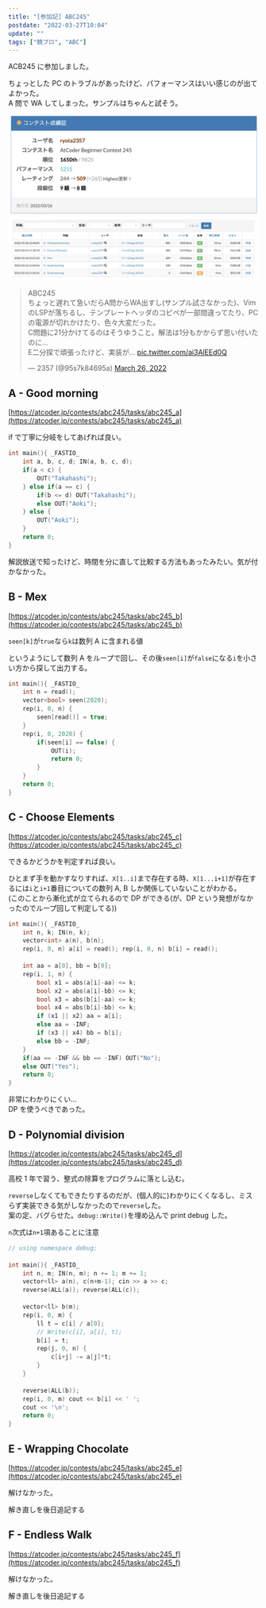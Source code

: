 ```yaml
---
title: "[参加記] ABC245"
postdate: "2022-03-27T10:04"
update: ""
tags: ["競プロ", "ABC"]
---
```


ACB245 に参加しました。

ちょっとした PC のトラブルがあったけど、パフォーマンスはいい感じのが出てよかった。  
A 問で WA してしまった。サンプルはちゃんと試そう。

![成績表](abc245.png)
![提出](abc245_sub.png)

<blockquote class="twitter-tweet"><p lang="ja" dir="ltr">ABC245<br>ちょっと遅れて急いだらA問からWA出すし(サンプル試さなかった)、VimのLSPが落ちるし、テンプレートヘッダのコピペが一部間違ってたり、PCの電源が切れかけたり、色々大変だった。<br>C問題に21分かけてるのはそうゆうこと。解法は1分もかからず思い付いたのに…<br>E二分探で頑張ったけど、実装が… <a href="https://t.co/ai3AlEEd0Q">pic.twitter.com/ai3AlEEd0Q</a></p>&mdash; 2357 (@95s7k84695a) <a href="https://twitter.com/95s7k84695a/status/1507717130804150273?ref_src=twsrc%5Etfw">March 26, 2022</a></blockquote>

## A - Good morning

[https://atcoder.jp/contests/abc245/tasks/abc245_a](https://atcoder.jp/contests/abc245/tasks/abc245_a)

if で丁寧に分岐をしてあげれば良い。

```cpp
int main(){ _FASTIO_
    int a, b, c, d; IN(a, b, c, d);
    if(a < c) {
        OUT("Takahashi");
    } else if(a == c) {
        if(b <= d) OUT("Takahashi");
        else OUT("Aoki");
    } else {
        OUT("Aoki");
    }
    return 0;
}
```

解説放送で知ったけど、時間を分に直して比較する方法もあったみたい。気が付かなかった。

## B - Mex

[https://atcoder.jp/contests/abc245/tasks/abc245_b](https://atcoder.jp/contests/abc245/tasks/abc245_b)

`seen[k]`が`true`なら`k`は数列 A に含まれる値

というようにして数列 A をループで回し、その後`seen[i]`が`false`になる`i`を小さい方から探して出力する。

```cpp
int main(){ _FASTIO_
    int n = read();
    vector<bool> seen(2020);
    rep(i, 0, n) {
        seen[read()] = true;
    }
    rep(i, 0, 2020) {
        if(seen[i] == false) {
            OUT(i);
            return 0;
        }
    }
    return 0;
}
```

## C - Choose Elements

[https://atcoder.jp/contests/abc245/tasks/abc245_c](https://atcoder.jp/contests/abc245/tasks/abc245_c)

できるかどうかを判定すれば良い。

ひとまず手を動かすなりすれば、`X[1..i]`まで存在する時、`X[1...i+1]`が存在するには`i`と`i+1`番目についての数列 A, B しか関係していないことがわかる。  
(このことから漸化式が立てられるので DP ができる(が、DP という発想がなかったのでループ回して判定してる))

```cpp
int main(){ _FASTIO_
    int n, k; IN(n, k);
    vector<int> a(n), b(n);
    rep(i, 0, n) a[i] = read(); rep(i, 0, n) b[i] = read();

    int aa = a[0], bb = b[0];
    rep(i, 1, n) {
        bool x1 = abs(a[i]-aa) <= k;
        bool x2 = abs(a[i]-bb) <= k;
        bool x3 = abs(b[i]-aa) <= k;
        bool x4 = abs(b[i]-bb) <= k;
        if (x1 || x2) aa = a[i];
        else aa = -INF;
        if (x3 || x4) bb = b[i];
        else bb = -INF;
    }
    if(aa == -INF && bb == -INF) OUT("No");
    else OUT("Yes");
    return 0;
}
```

非常にわかりにくい...  
DP を使うべきであった。

## D - Polynomial division

[https://atcoder.jp/contests/abc245/tasks/abc245_d](https://atcoder.jp/contests/abc245/tasks/abc245_d)

高校 1 年で習う、整式の除算をプログラムに落とし込む。

`reverse`しなくてもできたりするのだが、(個人的に)わかりにくくなるし、ミスらず実装できる気がしなかったので`reverse`した。  
案の定、バグらせた。`debug::Write()`を埋め込んで print debug した。

`n`次式は`n+1`項あることに注意

```cpp
// using namespace debug;

int main(){ _FASTIO_
    int n, m; IN(n, m); n += 1; m += 1;
    vector<ll> a(n), c(n+m-1); cin >> a >> c;
    reverse(ALL(a)); reverse(ALL(c));

    vector<ll> b(m);
    rep(i, 0, m) {
        ll t = c[i] / a[0];
        // Write(c[i], a[i], t);
        b[i] = t;
        rep(j, 0, n) {
            c[i+j] -= a[j]*t;
        }
    }

    reverse(ALL(b));
    rep(i, 0, m) cout << b[i] << ' ';
    cout << '\n';
    return 0;
}
```

## E - Wrapping Chocolate

[https://atcoder.jp/contests/abc245/tasks/abc245_e](https://atcoder.jp/contests/abc245/tasks/abc245_e)

解けなかった。

解き直しを後日追記する

## F - Endless Walk

[https://atcoder.jp/contests/abc245/tasks/abc245_f](https://atcoder.jp/contests/abc245/tasks/abc245_f)

解けなかった。

解き直しを後日追記する

